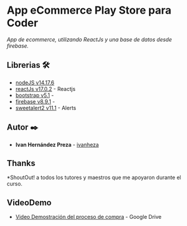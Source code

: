# App eCommerce Play Store para Coder

_App de ecommerce, utilizando ReactJs y una base de datos desde firebase._

## Librerias 🛠️

- [nodeJS v14.17.6](https://nodejs.dev/)
- [reactJs v17.0.2](https://es.reactjs.org/) - Reactjs
- [bootstrap v5.1](https://getbootstrap.com/) -
- [firebase v8.9.1](https://firebase.google.com/) -
- [sweetalert2 v11.1](https://sweetalert2.github.io/) - Alerts

## Autor ✒️

- **Ivan Hernández Preza** -
  [ivanheza](https://github.com/ivanheza)

## Thanks

\*ShoutOut! a todos los tutores y maestros que me apoyaron durante el curso.

## VideoDemo

- [Video Demostración del proceso de compra](https://drive.google.com/file/d/1hqGetS66J6y1cUglWB2Cyd3yxIH0w-Ys/view?usp=sharing) - Google Drive
